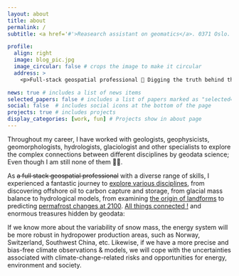 ```yaml
---
layout: about
title: about
permalink: /
subtitle: <a href='#'>Reasearch assistant on geomatics</a>. 0371 Oslo.

profile:
  align: right
  image: blog_pic.jpg
  image_circular: false # crops the image to make it circular
  address: >
    <p>Full-stack geospatial professional 🎯 Digging the truth behind the geodata</p>

news: true # includes a list of news items
selected_papers: false # includes a list of papers marked as "selected={true}"
social: false  # includes social icons at the bottom of the page
projects: true # includes projects
display_categories: [work, fun] # Projects show in about page
---
```


Throughout my career, I have worked with geologists, geophysicists, geomorphologists, hydrologists, glaciologist and other specialists to explore the complex connections between different disciplines by geodata science; Even though I am still none of them 🤷‍♂️. 

As ~~a full stack geospatial professional~~ with a diverse range of skills, I experienced a fantastic journey to [explore various disciplines](https://geo.w.uib.no/files/2020/01/Poster-The-Geological-Society-Geoscience-for-the-future-scaled.jpg), from discovering offshore oil to carbon capture and storage, from glacial mass balance to hydrological models, from examining [the origin of landforms](https://zhihaol.eu.org/blog/2022/Quaternary-geomorphology-of-Norway/) to predicting [permafrost changes at 2100](https://zhihaol.eu.org/blog/2022/permafrost-extent/). [All things connected !](https://i.imgur.com/wldOmMO.png) and enormous treasures hidden by geodata:

If we know more about the variability of snow mass, the energy system will be more robust in hydropower production areas, such as Norway, Switzerland, Southwest China, etc. Likewise, if we have a more precise and bias-free climate observations & models, we will cope with the uncertainties associated with climate-change-related risks and opportunities for energy, environment and society.

